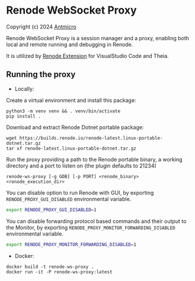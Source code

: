 # Renode WebSocket Proxy

Copyright (c) 2024 [Antmicro](https://antmicro.com)

Renode WebSocket Proxy is a session manager and a proxy, enabling both local and remote running and debugging in Renode.

It is utilized by [Renode Extension](https://github.com/antmicro/renode-extension) for VisualStudio Code and Theia.

## Running the proxy

- Locally:

Create a virtual environment and install this package:

```
python3 -m venv venv && . venv/bin/activate
pip install .
```

Download and extract Renode Dotnet portable package:

```
wget https://builds.renode.io/renode-latest.linux-portable-dotnet.tar.gz
tar xf renode-latest.linux-portable-dotnet.tar.gz
```

Run the proxy providing a path to the Renode portable binary, a working directory and a port to listen on (the plugin defaults to 21234)

```
renode-ws-proxy [-g GDB] [-p PORT] <renode_binary> <renode_execution_dir>
```

You can disable option to run Renode with GUI, by exporting `RENODE_PROXY_GUI_DISABLED` environmental variable.

```sh
export RENODE_PROXY_GUI_DISABLED=1
```

You can disable forwarding protocol based commands and their output to the Monitor, by exporting `RENODE_PROXY_MONITOR_FORWARDING_DISABLED` environmental variable.

```sh
export RENODE_PROXY_MONITOR_FORWARDING_DISABLED=1
```

- Docker:

```
docker build -t renode-ws-proxy .
docker run -it -P renode-ws-proxy:latest
```
